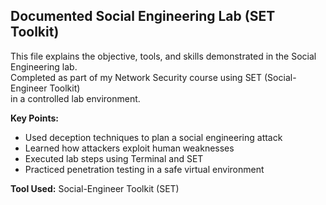 ## Documented Social Engineering Lab (SET Toolkit)

This file explains the objective, tools, and skills demonstrated in the Social Engineering lab.  
Completed as part of my Network Security course using SET (Social-Engineer Toolkit)  
in a controlled lab environment.

**Key Points:**
- Used deception techniques to plan a social engineering attack
- Learned how attackers exploit human weaknesses
- Executed lab steps using Terminal and SET
- Practiced penetration testing in a safe virtual environment

**Tool Used:** Social-Engineer Toolkit (SET)
